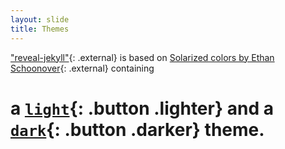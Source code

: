 ```yaml
---
layout: slide
title: Themes
---
```


["reveal-jekyll"](https://github.com/tasmo/reveal-jekyll){: .external} is based on [Solarized colors by Ethan Schoonover](http://ethanschoonover.com/solarized){: .external} containing

# a [`light`](#/10){: .button .lighter} and a [`dark`](#/10){: .button .darker} theme.
